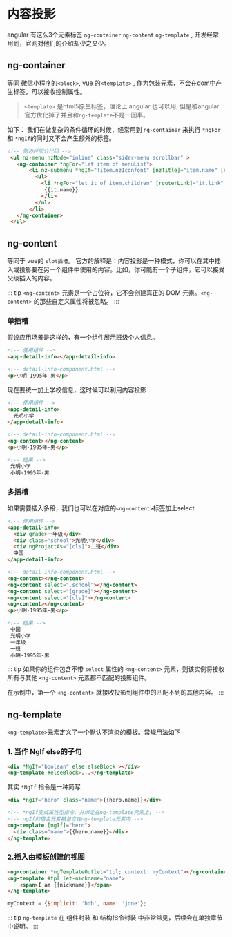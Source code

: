 # 内容投影
angular 有这么3个元素标签 `ng-container` `ng-content` `ng-template` , 开发经常用到，官网对他们的介绍却少之又少。
## ng-container
等同 微信小程序的`<block>`, vue 的`<template>` , 作为包装元素，不会在dom中产生标签，可以接收控制属性。
> `<template>` 是html5原生标签，理论上 angular 也可以用, 但是被angular官方优化掉了并且和`ng-template`不是一回事。

如下： 我们在做复杂的条件循环的时候，经常用到 `ng-container` 来执行 `*ngFor` 和 `*ngIf`的同时又不会产生额外的标签。
```html
<!-- 侧边栏部分代码 -->
 <ul nz-menu nzMode="inline" class="sider-menu scrollbar" >
   <ng-container *ngFor="let item of menuList">
       <li nz-submenu *ngIf="!item.nzIconfont" [nzTitle]="item.name" [nzIcon]="item.ico">
         <ul>
           <li *ngFor="let it of item.children" [routerLink]="it.link" nz-menu-item >
            {{it.name}}
           </li>
         </ul>
       </li>
   </ng-container>
 </ul>
```

## ng-content
等同于 vue的 `slot插槽`。 官方的解释是：内容投影是一种模式，你可以在其中插入或投影要在另一个组件中使用的内容。比如，你可能有一个子组件，它可以接受父级插入的内容。

::: tip
  `<ng-content>` 元素是一个占位符，它不会创建真正的 DOM 元素。`<ng-content>` 的那些自定义属性将被忽略。
:::

### 单插槽

假设应用场景是这样的，有一个组件展示班级个人信息。

```html
<!-- 使用组件 -->
<app-detail-info></app-detail-info>
```

```html
<!-- detail-info-component.html -->
<p>小明-1995年-男</p>
```

现在要统一加上学校信息，这时候可以利用内容投影

```html
<!-- 使用组件 -->
<app-detail-info>
  光明小学
</app-detail-info>
```
```html
<!-- detail-info-component.html -->
<ng-content></ng-content>
<p>小明-1995年-男</p>
```



```html
<!-- 结果 -->
 光明小学
 小明-1995年-男
```

### 多插槽

如果需要插入多段，我们也可以在对应的`<ng-content>`标签加上select
```html
<!-- 使用组件 -->
<app-detail-info>
  <div grade>一年级</div>
  <div class="school">光明小学</div>
  <div ngProjectAs="[cls]">二班</div>
  中国
</app-detail-info>
```

```html
<!-- detail-info-component.html -->
<ng-content></ng-content>
<ng-content select=".school"></ng-content>
<ng-content select="[grade]"></ng-content>
<ng-content select="[cls]"></ng-content>
<ng-content></ng-content>
<p>小明-1995年-男</p>
```

```html
<!-- 结果 -->
 中国
 光明小学
 一年级
 一班
 小明-1995年-男
```

::: tip
如果你的组件包含不带 `select` 属性的 `<ng-content>` 元素，则该实例将接收所有与其他 `<ng-content>` 元素都不匹配的投影组件。

在示例中，第一个 `<ng-content>` 就接收投影到组件中的匹配不到的其他内容。
:::

## ng-template

`<ng-template>`元素定义了一个默认不渲染的模板。常规用法如下

### 1. 当作 NgIf else的子句
```html
<div *NgIf="boolean" else elseBlock ></div>
<ng-template #elseBlock>...</ng-template>
```
其实 `*NgIf` 指令是一种简写
```html
<div *ngIf="hero" class="name">{{hero.name}}</div>

<!-- *ngIf变成属性型指令，并绑定在ng-template元素上; -->
<!-- ngIf的宿主元素被包含在ng-template元素内 -->
<ng-template [ngIf]="hero">
  <div class="name">{{hero.name}}</div>
</ng-template>
```

### 2.插入由模板创建的视图
```html
<ng-container *ngTemplateOutlet="tpl; context: myContext"></ng-container>
<ng-template #tpl let-nickname="name">
    <span>I am {{nickname}}</span>
</ng-template>
```
```js
myContext = {$implicit: 'bob', name: 'jone'};
```

::: tip 
`ng-template` 在 组件封装 和 结构指令封装 中非常常见，后续会在单独章节中说明。
::: 
